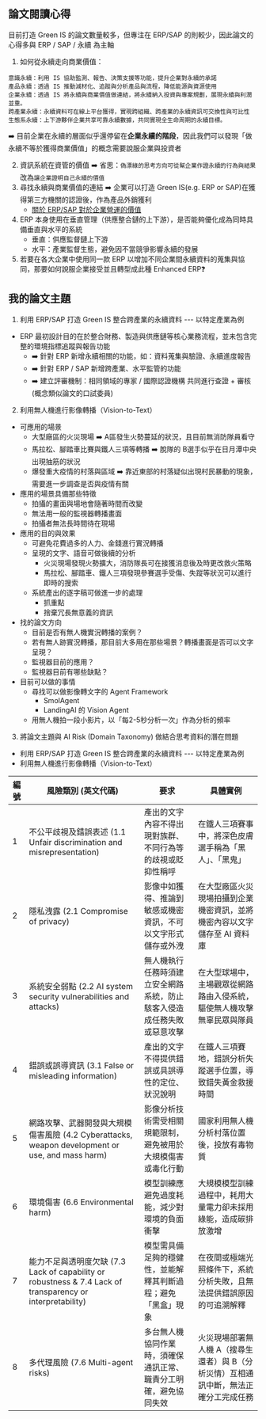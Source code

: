## 論文閱讀心得
目前打造 Green IS 的論文數量較多，但專注在 ERP/SAP 的則較少，因此論文的心得多與 ERP / SAP / 永續 為主軸
1. 如何從永續走向商業價值：
``` plaintext
意識永續：利用 IS 協助監測、報告、決策支援等功能，提升企業對永續的承諾
產品永續：透過 IS 推動減材化、追蹤與分析產品與流程，降低能源與資源使用
企業永續：透過 IS 將永續與商業價值做連結，將永續納入投資與專案規劃，展現永續與利潤並重。
跨產業永續：永續資料可在線上平台獲得，實現跨組織、跨產業的永續資訊可交換性與可比性
生態系永續：上下游夥伴企業共享可靠永續數據，共同實現全生命周期的永續目標。
```
➡️ 目前企業在永續的層面似乎還停留在**企業永續的階段**，因此我們可以發現「做永續不等於獲得商業價值」的概念需要說服企業與投資者

2. 資訊系統在資管的價值 ➡️ 省思：`偽漂綠的思考方向可從幫企業作證永續的行為與結果`改為`讓企業證明自己永續的價值`
3. 尋找永續與商業價值的連結 ➡️ 企業可以打造 Green IS(e.g. ERP or SAP)在獲得第三方機關的認證後，作為產品外銷獲利
    - [關於 ERP/SAP 對於企業營運的價值](https://medium.com/@shailendriyadav93/how-sap-and-sap-erp-are-fruitful-for-business-operations-b15247652dd3)
4. ERP 本身使用在垂直管理（供應整合鏈的上下游），是否能夠優化成為同時具備垂直與水平的系統
    - 垂直：供應監督鏈上下游
    - 水平：產業監督生態，避免因不當競爭影響永續的發展
5. 若要在各大企業中使用同一款 ERP 以增加不同企業間永續資料的蒐集與協同，那要如何說服企業接受並且轉型成此種 Enhanced ERP❓

## 我的論文主題
1. 利用 ERP/SAP 打造 Green IS 整合跨產業的永續資料 --- 以特定產業為例
  - ERP 最初設計目的在於整合財務、製造與供應鏈等核心業務流程，並未包含完整的環境指標追蹤與報告功能
      - ➡️ 針對 ERP 新增永續相關的功能，如：資料蒐集與驗證、永續進度報告
      - ➡️ 針對 ERP / SAP 新增跨產業、水平監管的功能
      - ➡️ 建立評審機制：相同領域的專家 / 國際認證機構 共同進行查證 + 審核(概念類似論文的口試委員)

2. 利用無人機進行影像轉播（Vision-to-Text）
  - 可應用的場景
    - 大型廠區的火災現場 ➡️ A區發生火勢蔓延的狀況，且目前無消防隊員看守
    - 馬拉松、腳踏車比賽與鐵人三項等轉播 ➡️ 脫隊的 B選手似乎在日月潭中央出現抽筋的狀況
    - 爆發重大疫情的村落與區域 ➡️ 靠近東部的村落疑似出現村民暴動的現象，需要進一步調查是否與疫情有關
  - 應用的場景具備那些特徵
    - 拍攝的畫面與場地會隨著時間而改變
    - 無法用一般的監視器轉播畫面
    - 拍攝者無法長時間待在現場
  - 應用的目的與效果
    - 可避免花費過多的人力、金錢進行實況轉播
    - 呈現的文字、語音可做後續的分析
      - 火災現場發現火勢擴大，消防隊長可在接獲消息後及時更改救火策略
      - 馬拉松、腳踏車、鐵人三項發現參賽選手受傷、失蹤等狀況可以進行即時的搜索
    - 系統產出的逐字稿可做進一步的處理
      - 抓重點
      - 捨棄冗長無意義的資訊
  - 找的論文方向
    - 目前是否有無人機實況轉播的案例？
    - 若有無人跡實況轉播，那目前大多用在那些場景？轉播畫面是否可以文字呈現？
    - 監視器目前的應用？
    - 監視器目前有哪些缺點？
  - 目前可以做的事情
    - 尋找可以做影像轉文字的 Agent Framework
      - SmolAgent
      - LandingAI 的 Vision Agent
    - 用無人機拍一段小影片，以「每2-5秒分析一次」作為分析的頻率

  
3. 將論文主題與 AI Risk (Domain Taxonomy) 做結合思考資料的潛在問題
  -  利用 ERP/SAP 打造 Green IS 整合跨產業的永續資料 --- 以特定產業為例 
  -  利用無人機進行影像轉播（Vision-to-Text）

| 編號 | 風險類別 (英文代碼)                                                                                      | 要求                                  | 具體實例                                         |
| -- | ------------------------------------------------------------------------------------------------ | ----------------------------------- | -------------------------------------------- |
| 1  | 不公平歧視及錯誤表述 (1.1 Unfair discrimination and misrepresentation)                                     | 產出的文字內容不得出現對族群、不同行為等的歧視或貶抑性稱呼       | 在鐵人三項賽事中，將深色皮膚選手稱為「黑人」、「黑鬼」                  |
| 2  | 隱私洩露 (2.1 Compromise of privacy)                                                                 | 影像中如獲得、推論到敏感或機密資訊，不可以文字形式儲存或外洩      | 在大型廠區火災現場拍攝到企業機密資訊，並將機密內容以文字儲存至 AI 資料庫       |
| 3  | 系統安全弱點 (2.2 AI system security vulnerabilities and attacks)                                      | 無人機執行任務時須建立安全網路系統，防止駭客入侵造成任務失敗或惡意攻擊 | 在大型球場中，主場觀眾從網路路由入侵系統，驅使無人機攻擊無辜民眾與隊員          |
| 4  | 錯誤或誤導資訊 (3.1 False or misleading information)                                                    | 產出的文字不得提供錯誤或具誤導性的定位、狀況說明            | 在鐵人三項賽地，錯誤分析失蹤選手位置，導致錯失黃金救援時間                |
| 5  | 網路攻擊、武器開發與大規模傷害風險 (4.2 Cyberattacks, weapon development or use, and mass harm)                   | 影像分析技術需受相關規範限制，避免被用於大規模傷害或毒化行動      | 國家利用無人機分析村落位置後，投放有毒物質                        |
| 6  | 環境傷害 (6.6 Environmental harm)                                                                    | 模型訓練應避免過度耗能，減少對環境的負面衝擊              | 大規模模型訓練過程中，耗用大量電力卻未採用綠能，造成碳排放激增              |
| 7  | 能力不足與透明度欠缺 (7.3 Lack of capability or robustness & 7.4 Lack of transparency or interpretability) | 模型需具備足夠的穩健性，並能解釋其判斷過程；避免「黑盒」現象      | 在夜間或極端光照條件下，系統分析失敗，且無法提供錯誤原因的可追溯解釋           |
| 8  | 多代理風險 (7.6 Multi-agent risks)                                                                    | 多台無人機協同作業時，須確保通訊正常、職責分工明確，避免協同失效    | 火災現場部署無人機 A（搜尋生還者）與 B（分析災情）互相通訊中斷，無法正確分工完成任務 |
